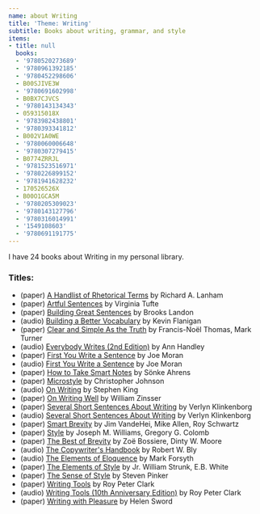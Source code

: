 ```yaml
---
name: about Writing
title: 'Theme: Writing'
subtitle: Books about writing, grammar, and style
items:
- title: null
  books:
  - '9780520273689'
  - '9780961392185'
  - '9780452298606'
  - B00SJIVE3W
  - '9780691602998'
  - B0BX7CJVCS
  - '9780143134343'
  - 059315018X
  - '9783982438801'
  - '9780393341812'
  - B002V1A0WE
  - '9780060006648'
  - '9780307279415'
  - B0774ZRRJL
  - '9781523516971'
  - '9780226899152'
  - '9781941628232'
  - 170526526X
  - B00O1GCA5M
  - '9780205309023'
  - '9780143127796'
  - '9780316014991'
  - '1549108603'
  - '9780691191775'
---
```

I have 24 books about Writing in my personal library.

### Titles:
- (paper) [A Handlist of Rhetorical Terms](/books/info/9780520273689) by Richard A. Lanham
- (paper) [Artful Sentences](/books/info/9780961392185) by Virginia Tufte
- (paper) [Building Great Sentences](/books/info/9780452298606) by Brooks Landon
- (audio) [Building a Better Vocabulary](/books/info/B00SJIVE3W) by Kevin Flanigan
- (paper) [Clear and Simple As the Truth](/books/info/9780691602998) by Francis-Noël Thomas, Mark Turner
- (audio) [Everybody Writes (2nd Edition)](/books/info/B0BX7CJVCS) by Ann Handley
- (paper) [First You Write a Sentence](/books/info/9780143134343) by Joe Moran
- (audio) [First You Write a Sentence](/books/info/059315018X) by Joe Moran
- (paper) [How to Take Smart Notes](/books/info/9783982438801) by Sönke Ahrens
- (paper) [Microstyle](/books/info/9780393341812) by Christopher Johnson
- (audio) [On Writing](/books/info/B002V1A0WE) by Stephen King
- (paper) [On Writing Well](/books/info/9780060006648) by William Zinsser
- (paper) [Several Short Sentences About Writing](/books/info/9780307279415) by Verlyn Klinkenborg
- (audio) [Several Short Sentences About Writing](/books/info/B0774ZRRJL) by Verlyn Klinkenborg
- (paper) [Smart Brevity](/books/info/9781523516971) by Jim VandeHei, Mike Allen, Roy Schwartz
- (paper) [Style](/books/info/9780226899152) by Joseph M. Williams, Gregory G. Colomb
- (paper) [The Best of Brevity](/books/info/9781941628232) by Zoë Bossiere, Dinty W. Moore
- (audio) [The Copywriter's Handbook](/books/info/170526526X) by Robert W. Bly
- (audio) [The Elements of Eloquence](/books/info/B00O1GCA5M) by Mark Forsyth
- (paper) [The Elements of Style](/books/info/9780205309023) by Jr. William Strunk, E.B. White
- (paper) [The Sense of Style](/books/info/9780143127796) by Steven Pinker
- (paper) [Writing Tools](/books/info/9780316014991) by Roy Peter Clark
- (audio) [Writing Tools (10th Anniversary Edition)](/books/info/1549108603) by Roy Peter Clark
- (paper) [Writing with Pleasure](/books/info/9780691191775) by Helen Sword
